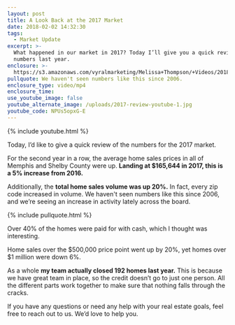 ```yaml
---
layout: post
title: A Look Back at the 2017 Market
date: 2018-02-02 14:32:30
tags:
  - Market Update
excerpt: >-
  What happened in our market in 2017? Today I’ll give you a quick review of the
  numbers last year.
enclosure: >-
  https://s3.amazonaws.com/vyralmarketing/Melissa+Thompson/+Videos/2018/February/Memphis+Real+Estate+Agent-+A+Look+Back+at+the+2017+Market.mp4
pullquote: We haven't seen numbers like this since 2006.
enclosure_type: video/mp4
enclosure_time:
use_youtube_image: false
youtube_alternate_image: /uploads/2017-review-youtube-1.jpg
youtube_code: NPUs5opxG-E
---
```



{% include youtube.html %}

Today, I’d like to give a quick review of the numbers for the 2017 market.

For the second year in a row, the average home sales prices in all of Memphis and Shelby County were up. **Landing at $165,644 in 2017, this is a 5% increase from 2016.**

Additionally, the **total home sales volume was up 20%.** In fact, every zip code increased in volume. We haven't seen numbers like this since 2006, and we’re seeing an increase in activity lately across the board.

{% include pullquote.html %}

Over 40% of the homes were paid for with cash, which I thought was interesting.

Home sales over the $500,000 price point went up by 20%, yet homes over $1 million were down 6%.

As a whole **my team actually closed 192 homes last year.** This is because we have great team in place, so the credit doesn’t go to just one person. All the different parts work together to make sure that nothing falls through the cracks.

If you have any questions or need any help with your real estate goals, feel free to reach out to us. We’d love to help you.